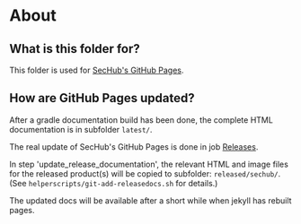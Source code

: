 <!-- SPDX-License-Identifier: MIT --->
# About

## What is this folder for?
This folder is used for [SecHub's GitHub Pages](https://mercedes-benz.github.io/sechub/).
 
## How are GitHub Pages updated?
After a gradle documentation build has been done, the complete HTML documentation is in subfolder `latest/`.

The real update of SecHub's GitHub Pages is done in job [Releases](https://github.com/mercedes-benz/sechub/actions/workflows/create-releases.yml).

In step 'update_release_documentation', the relevant HTML and image files for the released product(s) will be copied to subfolder: `released/sechub/`.
(See `helperscripts/git-add-releasedocs.sh` for details.)

The updated docs will be available after a short while when jekyll has rebuilt pages.
